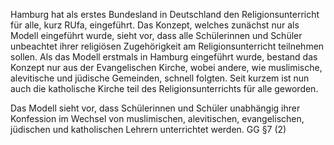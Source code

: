 Hamburg hat als erstes Bundesland in Deutschland den Religionsunterricht für alle, kurz RUfa, eingeführt. Das Konzept, welches zunächst nur als Modell eingeführt wurde, sieht vor, dass alle Schülerinnen und Schüler unbeachtet ihrer religiösen Zugehörigkeit am Religionsunterricht teilnehmen sollen. 
Als das Modell erstmals in Hamburg eingeführt wurde, bestand das Konzept nur aus der Evangelischen Kirche, wobei andere, wie muslimische, alevitische und jüdische Gemeinden, schnell folgten.
Seit kurzem ist nun auch die katholische Kirche teil des Religionsunterrichts für alle geworden.

Das Modell sieht vor, dass Schülerinnen und Schüler unabhängig ihrer Konfession im Wechsel von muslimischen, alevitischen, evangelischen, jüdischen und katholischen Lehrern unterrichtet werden.
GG §7 (2)





